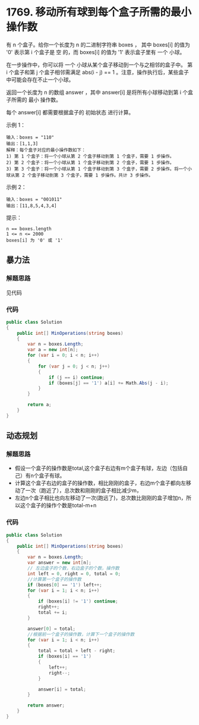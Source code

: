 # 1769. 移动所有球到每个盒子所需的最小操作数
有 n 个盒子。给你一个长度为 n 的二进制字符串 boxes ，
其中 boxes[i] 的值为 '0' 表示第 i 个盒子是 空 的，而 boxes[i] 的值为 '1' 表示盒子里有 一个 小球。


在一步操作中，你可以将 一个 小球从某个盒子移动到一个与之相邻的盒子中。
第 i 个盒子和第 j 个盒子相邻需满足 abs(i - j) == 1 。注意，操作执行后，某些盒子中可能会存在不止一个小球。

返回一个长度为 n 的数组 answer ，其中 answer[i] 是将所有小球移动到第 i 个盒子所需的 最小 操作数。

每个 answer[i] 都需要根据盒子的 初始状态 进行计算。

示例 1：
```
输入：boxes = "110"
输出：[1,1,3]
解释：每个盒子对应的最小操作数如下：
1) 第 1 个盒子：将一个小球从第 2 个盒子移动到第 1 个盒子，需要 1 步操作。
2) 第 2 个盒子：将一个小球从第 1 个盒子移动到第 2 个盒子，需要 1 步操作。
3) 第 3 个盒子：将一个小球从第 1 个盒子移动到第 3 个盒子，需要 2 步操作。将一个小球从第 2 个盒子移动到第 3 个盒子，需要 1 步操作。共计 3 步操作。
```
示例 2：
```
输入：boxes = "001011"
输出：[11,8,5,4,3,4]
```

提示：
```
n == boxes.length
1 <= n <= 2000
boxes[i] 为 '0' 或 '1'
```
## 暴力法
### 解题思路
见代码

### 代码

```csharp
public class Solution
{
    public int[] MinOperations(string boxes)
    {
        var n = boxes.Length;
        var a = new int[n];
        for (var i = 0; i < n; i++)
        {
            for (var j = 0; j < n; j++)
            {
                if (j == i) continue;
                if (boxes[j] == '1') a[i] += Math.Abs(j - i);
            }
        }

        return a;
    }
}
```
## 动态规划
### 解题思路
+ 假设一个盒子的操作数是total,这个盒子右边有m个盒子有球，左边（包括自己）有n个盒子有球。
+ 计算这个盒子右边的盒子的操作数，相比刚刚的盒子，右边m个盒子都向左移动了一次（跑近了），总次数和刚刚的盒子相比减少m，
+ 左边n个盒子相比也向左移动了一次(跑远了)，总次数比刚刚的盒子增加n，所以这个盒子的操作个数是total-m+n


### 代码
```csharp
public class Solution
{
    public int[] MinOperations(string boxes)
    {
        var n = boxes.Length;
        var answer = new int[n];
        // 左边盒子的个数，右边盒子的个数，操作数
        int left = 0, right = 0, total = 0;
        //计算第一个盒子的操作数
        if (boxes[0] == '1') left++;
        for (var i = 1; i < n; i++)
        {
            if (boxes[i] != '1') continue;
            right++;
            total += i;
        }

        answer[0] = total;
        //根据前一个盒子的操作数，计算下一个盒子的操作数
        for (var i = 1; i < n; i++)
        {
            total = total + left - right;
            if (boxes[i] == '1')
            {
                left++;
                right--;
            }

            answer[i] = total;
        }

        return answer;
    }
}
```
